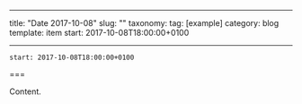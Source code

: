 
---
title: "Date 2017-10-08"
slug: ""
taxonomy:
tag: [example]
category: blog
template: item
start: 2017-10-08T18:00:00+0100

---

``start: 2017-10-08T18:00:00+0100``

===

Content.
